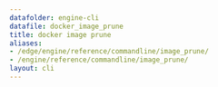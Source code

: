 ```yaml
---
datafolder: engine-cli
datafile: docker_image_prune
title: docker image prune
aliases:
- /edge/engine/reference/commandline/image_prune/
- /engine/reference/commandline/image_prune/
layout: cli
---
```


<!--
此页面是根据 Docker 源代码自动生成的。如果您想建议更改此处显示的文本，请在 GitHub 上的源代码仓库中打开一个工单或拉取请求：

https://github.com/docker/cli
-->
